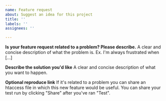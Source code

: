 ```yaml
---
name: Feature request
about: Suggest an idea for this project
title: ''
labels: ''
assignees: ''

---
```


**Is your feature request related to a problem? Please describe.**
A clear and concise description of what the problem is. Ex. I'm always frustrated when [...]

**Describe the solution you'd like**
A clear and concise description of what you want to happen.

**Optional reproduce link**
If it's related to a problem you can share an htaccess file in which this new feature would be useful.
You can share your test run by clicking "Share" after you've ran "Test".
